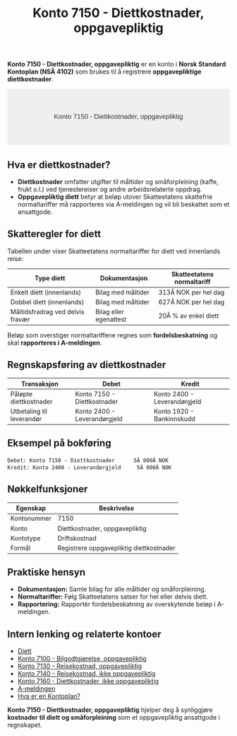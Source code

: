 ﻿---
title: "Konto 7150 - Diettkostnader, oppgavepliktig"
seoTitle: "7150-diettkostnader-oppgavepliktig"
meta_description: '**Konto 7150 - Diettkostnader, oppgavepliktig** er en konto i **Norsk Standard Kontoplan (NSÂ 4102)** som brukes til å registrere **oppgavepliktige diettkostna...'
slug: 7150-diettkostnader-oppgavepliktig
type: blog
layout: pages/single
---

**Konto 7150 - Diettkostnader, oppgavepliktig** er en konto i **Norsk Standard Kontoplan (NSÂ 4102)** som brukes til å registrere **oppgavepliktige diettkostnader**.

![Illustrasjon av konto 7150 Diettkostnader, oppgavepliktig](7150-diettkostnader-oppgavepliktig-image.svg)

## Hva er diettkostnader?

* **Diettkostnader** omfatter utgifter til måltider og småforpleining (kaffe, frukt o.l.) ved tjenestereiser og andre arbeidsrelaterte oppdrag.
* **Oppgavepliktig diett** betyr at beløp utover Skatteetatens skattefrie normaltariffer må rapporteres via A-meldingen og vil bli beskattet som et ansattgode.

## Skatteregler for diett

Tabellen under viser Skatteetatens normaltariffer for diett ved innenlands reise:

| Type diett                       | Dokumentasjon          | Skatteetatens normaltariff  |
|----------------------------------|------------------------|-----------------------------|
| Enkelt diett (innenlands)        | Bilag med måltider     | 313Â NOK per hel dag         |
| Dobbel diett (innenlands)        | Bilag med måltider     | 627Â NOK per hel dag         |
| Måltidsfradrag ved delvis fravær | Bilag eller egenattest | 20Â % av enkel diett         |

Beløp som overstiger normaltariffene regnes som **fordelsbeskatning** og skal **rapporteres i A-meldingen**.

## Regnskapsføring av diettkostnader

| Transaksjon                       | Debet                         | Kredit                        |
|-----------------------------------|-------------------------------|-------------------------------|
| Påløpte diettkostnader            | Konto 7150 - Diettkostnader   | Konto 2400 - Leverandørgjeld |
| Utbetaling til leverandør         | Konto 2400 - Leverandørgjeld  | Konto 1920 - Bankinnskudd    |

## Eksempel på bokføring

```plaintext
Debet: Konto 7150 - Diettkostnader      5Â 000Â NOK
Kredit: Konto 2400 - Leverandørgjeld     5Â 000Â NOK
```

## Nøkkelfunksjoner

| Egenskap      | Beskrivelse                                         |
|---------------|-----------------------------------------------------|
| Kontonummer   | 7150                                                |
| Konto         | Diettkostnader, oppgavepliktig                      |
| Kontotype     | Driftskostnad                                       |
| Formål        | Registrere oppgavepliktig diettkostnader            |

## Praktiske hensyn

* **Dokumentasjon:** Samle bilag for alle måltider og småforpleining.
* **Normaltariffer:** Følg Skatteetatens satser for hel eller delvis diett.
* **Rapportering:** Rapportér fordelsbeskatning av overskytende beløp i A-meldingen.

## Intern lenking og relaterte kontoer

* [Diett](/blogs/regnskap/diett "Diett: Guide til normaltariffer, regler og regnskapsføring av diett")
* [Konto 7100 - Bilgodtgjørelse, oppgavepliktig](/blogs/kontoplan/7100-bilgodtgjorelse-oppgavepliktig "Konto 7100 - Bilgodtgjørelse, oppgavepliktig: Regnskapsføring av bilgodtgjørelse som oppgavepliktig fordel i Norsk kontoplan")
* [Konto 7130 - Reisekostnad, oppgavepliktig](/blogs/kontoplan/7130-reisekostnad-oppgavepliktig "Konto 7130 - Reisekostnad, oppgavepliktig: Komplett Guide til Oppgavepliktige Reisekostnader")
* [Konto 7140 - Reisekostnad, ikke oppgavepliktig](/blogs/kontoplan/7140-reisekostnad-ikke-oppgavepliktig "Konto 7140 - Reisekostnad, ikke oppgavepliktig: Komplett Guide til Ikke Oppgavepliktige Reisekostnader")
* [Konto 7160 - Diettkostnader, ikke oppgavepliktig](/blogs/kontoplan/7160-diettkostnader-ikke-oppgavepliktig "Konto 7160 - Diettkostnader, ikke oppgavepliktig: Komplett Guide til Ikke Oppgavepliktige Diettkostnader")
* [A-meldingen](/blogs/regnskap/hva-er-a-melding "Hva er A-melding? Komplett Guide til A-meldingen")
* [Hva er en Kontoplan?](/blogs/regnskap/hva-er-kontoplan "Hva er en Kontoplan? Komplett Guide til Kontoplaner i Norsk Regnskap")

**Konto 7150 - Diettkostnader, oppgavepliktig** hjelper deg å synliggjøre **kostnader til diett og småforpleining** som et oppgavepliktig ansattgode i regnskapet.






